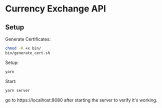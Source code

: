 # Currency Exchange API


## Setup

Generate Certificates:
```bash
chmod -R +x bin/
bin/generate_cert.sh 
```

Setup:
```bash
yarn
```

Start:
```bash
yarn server
```

go to https://localhost:8080 after starting the server to verify it's working.